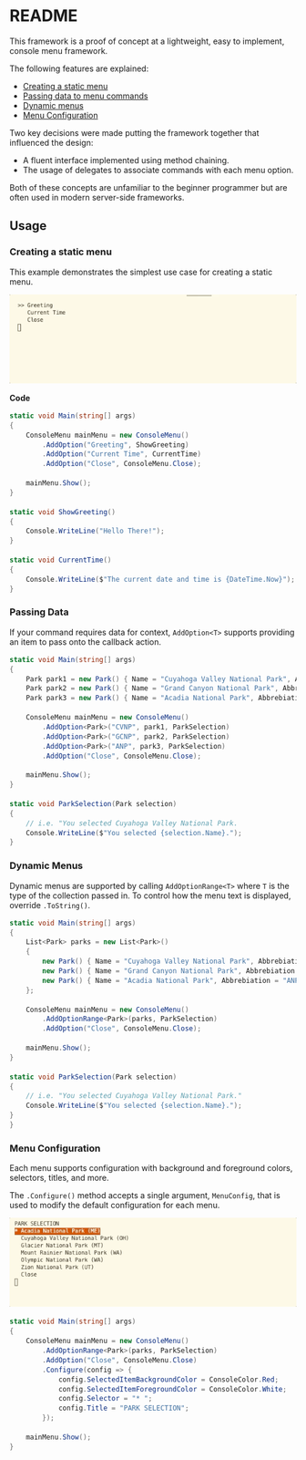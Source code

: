# README

This framework is a proof of concept at a lightweight, easy to implement, console menu framework. 

The following features are explained:

* [Creating a static menu](#creating-a-static-menu)
* [Passing data to menu commands](#passing-data)
* [Dynamic menus](#dynamic-menus)
* [Menu Configuration](#menu-configuration)


Two key decisions were made putting the framework together that influenced the design:
* A fluent interface implemented using method chaining.
* The usage of delegates to associate commands with each menu option.

Both of these concepts are unfamiliar to the beginner programmer but are often used in modern server-side frameworks.

## Usage

### Creating a static menu

This example demonstrates the simplest use case for creating a static menu.

![Basic Usage Example](gifs/menu-basic.gif)

**Code**

```csharp
static void Main(string[] args)
{    
    ConsoleMenu mainMenu = new ConsoleMenu()
        .AddOption("Greeting", ShowGreeting)
        .AddOption("Current Time", CurrentTime)
        .AddOption("Close", ConsoleMenu.Close);
    
    mainMenu.Show();
}

static void ShowGreeting()
{
    Console.WriteLine("Hello There!");
}

static void CurrentTime()
{
    Console.WriteLine($"The current date and time is {DateTime.Now}");
}
```

### Passing Data

If your command requires data for context, `AddOption<T>` supports providing an item to pass onto the callback action.


```csharp
static void Main(string[] args)
{         
    Park park1 = new Park() { Name = "Cuyahoga Valley National Park", Abbrebiation = "CVNP", State = "OH" };
    Park park2 = new Park() { Name = "Grand Canyon National Park", Abbrebiation = "GCNP", State = "AZ" };
    Park park3 = new Park() { Name = "Acadia National Park", Abbrebiation = "ANP", State = "ME" };

    ConsoleMenu mainMenu = new ConsoleMenu()
        .AddOption<Park>("CVNP", park1, ParkSelection)
        .AddOption<Park>("GCNP", park2, ParkSelection)
        .AddOption<Park>("ANP", park3, ParkSelection)
        .AddOption("Close", ConsoleMenu.Close);
        
    mainMenu.Show();
}

static void ParkSelection(Park selection)
{
    // i.e. "You selected Cuyahoga Valley National Park.
    Console.WriteLine($"You selected {selection.Name}.");
}
```

### Dynamic Menus

Dynamic menus are supported by calling `AddOptionRange<T>` where `T` is the type of the collection passed in. To control how the menu text is displayed, override `.ToString()`.


```csharp
static void Main(string[] args)
{    
    List<Park> parks = new List<Park>()
    {
        new Park() { Name = "Cuyahoga Valley National Park", Abbrebiation = "CVNP", State = "OH" },
        new Park() { Name = "Grand Canyon National Park", Abbrebiation = "GCNP", State = "AZ" },
        new Park() { Name = "Acadia National Park", Abbrebiation = "ANP", State = "ME" }
    };  

    ConsoleMenu mainMenu = new ConsoleMenu()
        .AddOptionRange<Park>(parks, ParkSelection)
        .AddOption("Close", ConsoleMenu.Close);
        
    mainMenu.Show();
}

static void ParkSelection(Park selection)
{
    // i.e. "You selected Cuyahoga Valley National Park."
    Console.WriteLine($"You selected {selection.Name}."); 
}
}
```


### Menu Configuration

Each menu supports configuration with background and foreground colors, selectors, titles, and more.

The `.Configure()` method accepts a single argument, `MenuConfig`, that is used to modify the default configuration for each menu.

![Menu Configuration](gifs/menu-configuration.gif)


```csharp
static void Main(string[] args)
{
    ConsoleMenu mainMenu = new ConsoleMenu()
        .AddOptionRange<Park>(parks, ParkSelection)
        .AddOption("Close", ConsoleMenu.Close)
        .Configure(config => { 
            config.SelectedItemBackgroundColor = ConsoleColor.Red;
            config.SelectedItemForegroundColor = ConsoleColor.White;
            config.Selector = "* ";
            config.Title = "PARK SELECTION";
        });

    mainMenu.Show();
}
```

